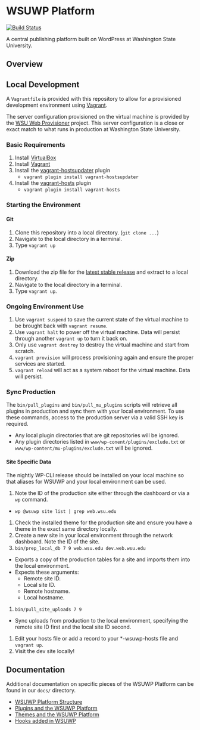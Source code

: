 # WSUWP Platform

[![Build Status](https://travis-ci.org/washingtonstateuniversity/WSUWP-Platform.svg?branch=master)](https://travis-ci.org/washingtonstateuniversity/WSUWP-Platform)

A central publishing platform built on WordPress at Washington State University.

## Overview

## Local Development

A `Vagrantfile` is provided with this repository to allow for a provisioned development environment using [Vagrant](http://vagrantup.com).

The server configuration provisioned on the virtual machine is provided by the [WSU Web Provisioner](https://github.com/washingtonstateuniversity/wsu-web-provisioner) project. This server configuration is a close or exact match to what runs in production at Washington State University.

### Basic Requirements

1. Install [VirtualBox](http://virtualbox.org)
1. Install [Vagrant](http://vagrantup.com)
1. Install the [vagrant-hostsupdater](https://github.com/cogitatio/vagrant-hostsupdater) plugin
    * `vagrant plugin install vagrant-hostsupdater`
1. Install the [vagrant-hosts](https://github.com/adrienthebo/vagrant-hosts) plugin
    * `vagrant plugin install vagrant-hosts`

### Starting the Environment

#### Git

1. Clone this repository into a local directory. (`git clone ...`)
1. Navigate to the local directory in a terminal.
1. Type `vagrant up`

#### Zip

1. Download the zip file for the [latest stable release](https://github.com/washingtonstateuniversity/WSUWP-Platform/releases) and extract to a local directory.
1. Navigate to the local directory in a terminal.
1. Type `vagrant up`.

### Ongoing Environment Use

1. Use `vagrant suspend` to save the current state of the virtual machine to be brought back with `vagrant resume`.
1. Use `vagrant halt` to power off the virtual machine. Data will persist through another `vagrant up` to turn it back on.
1. Only use `vagrant destroy` to destroy the virtual machine and start from scratch.
1. `vagrant provision` will process provisioning again and ensure the proper services are started.
1. `vagrant reload` will act as a system reboot for the virtual machine. Data will persist.

### Sync Production

The `bin/pull_plugins` and `bin/pull_mu_plugins` scripts will retrieve all plugins in production and sync them with your local environment. To use these commands, access to the production server via a valid SSH key is required.

* Any local plugin directories that are git repositories will be ignored.
* Any plugin directories listed in `www/wp-conent/plugins/exclude.txt` or `www/wp-content/mu-plugins/exclude.txt` will be ignored.

#### Site Specific Data

The nightly WP-CLI release should be installed on your local machine so that aliases for WSUWP and your local environment can be used.

1. Note the ID of the production site either through the dashboard or via a `wp` command.
  * `wp @wsuwp site list | grep web.wsu.edu`
1. Check the installed theme for the production site and ensure you have a theme in the exact same directory locally.
1. Create a new site in your local environment through the network dashboard. Note the ID of the site.
1. `bin/prep_local_db 7 9 web.wsu.edu dev.web.wsu.edu`
  * Exports a copy of the production tables for a site and imports them into the local environment.
  * Expects these arguments:
    * Remote site ID.
    * Local site ID.
    * Remote hostname.
    * Local hostname.
1. `bin/pull_site_uploads 7 9`
  * Sync uploads from production to the local environment, specifying the remote site ID first and the local site ID second.
1. Edit your hosts file or add a record to your *-wsuwp-hosts file and `vagrant up`.
1. Visit the dev site locally!

## Documentation

Additional documentation on specific pieces of the WSUWP Platform can be found in our `docs/` directory.

* [WSUWP Platform Structure](https://github.com/washingtonstateuniversity/WSUWP-Platform/blob/master/docs/platform-structure.md)
* [Plugins and the WSUWP Platform](https://github.com/washingtonstateuniversity/WSUWP-Platform/blob/master/docs/plugins.md)
* [Themes and the WSUWP Platform](https://github.com/washingtonstateuniversity/WSUWP-Platform/blob/master/docs/themes.md)
* [Hooks added in WSUWP](https://github.com/washingtonstateuniversity/WSUWP-Platform/blob/master/docs/hooks.md)
